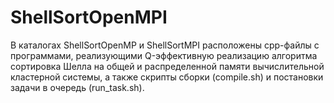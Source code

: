 # ShellSortOpenMPI
В каталогах ShellSortOpenMP и ShellSortMPI расположены cpp-файлы с программами, реализующими Q-эффективную реализацию алгоритма сортировка Шелла на общей и распределенной памяти вычислительной кластерной системы, а также скрипты сборки (compile.sh) и постановки задачи в очередь (run_task.sh).
